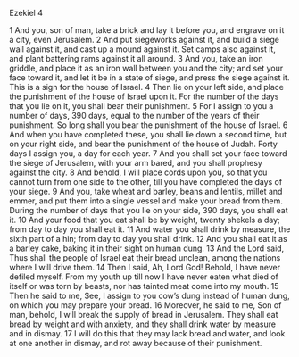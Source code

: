 Ezekiel 4

1	And you, son of man, take a brick and lay it before you, and engrave on it a city, even Jerusalem.
2	And put siegeworks against it, and build a siege wall against it, and cast up a mound against it. Set camps also against it, and plant battering rams against it all around.
3	And you, take an iron griddle, and place it as an iron wall between you and the city; and set your face toward it, and let it be in a state of siege, and press the siege against it. This is a sign for the house of Israel.
4	Then lie on your left side, and place the punishment of the house of Israel upon it. For the number of the days that you lie on it, you shall bear their punishment.
5	For I assign to you a number of days, 390 days, equal to the number of the years of their punishment. So long shall you bear the punishment of the house of Israel.
6	And when you have completed these, you shall lie down a second time, but on your right side, and bear the punishment of the house of Judah. Forty days I assign you, a day for each year.
7	And you shall set your face toward the siege of Jerusalem, with your arm bared, and you shall prophesy against the city.
8	And behold, I will place cords upon you, so that you cannot turn from one side to the other, till you have completed the days of your siege.
9	And you, take wheat and barley, beans and lentils, millet and emmer, and put them into a single vessel and make your bread from them. During the number of days that you lie on your side, 390 days, you shall eat it.
10	And your food that you eat shall be by weight, twenty shekels a day; from day to day you shall eat it.
11	And water you shall drink by measure, the sixth part of a hin; from day to day you shall drink.
12	And you shall eat it as a barley cake, baking it in their sight on human dung.
13	And the Lord said, Thus shall the people of Israel eat their bread unclean, among the nations where I will drive them.
14	Then I said, Ah, Lord God! Behold, I have never defiled myself. From my youth up till now I have never eaten what died of itself or was torn by beasts, nor has tainted meat come into my mouth.
15	Then he said to me, See, I assign to you cow’s dung instead of human dung, on which you may prepare your bread.
16	Moreover, he said to me, Son of man, behold, I will break the supply of bread in Jerusalem. They shall eat bread by weight and with anxiety, and they shall drink water by measure and in dismay.
17	I will do this that they may lack bread and water, and look at one another in dismay, and rot away because of their punishment.


